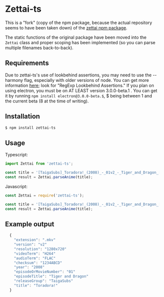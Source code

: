 # Zettai-ts
This is a "fork" (copy of the npm package, because the actual repository seems to have been taken down) of the [zettai npm package](https://www.npmjs.com/package/zettai).

The static functions of the original package have been moved into the `Zettai` class and proper scoping has been implemented (so you can parse multiple filenames back-to-back).

## Requirements
Due to zettai-ts's use of lookbehind assertions, you may need to use the --harmony flag, especially with older versions of node. You can get more information [here](https://node.green/); look for "RegExp Lookbehind Assertions." If you plan on using electron, you must be on AT LEAST version 3.0.0-beta.1 . You can get it by running `npm install electron@3.0.0-beta.$`, $ being between 1 and the current beta (8 at the time of writing). 

## Installation

```sh
$ npm install zettai-ts
```

## Usage
Typescript:
```typescript
import Zettai from 'zettai-ts';

const title = '[TaigaSubs]_Toradora!_(2008)_-_01v2_-_Tiger_and_Dragon_[1280x720_H.264_FLAC][1234ABCD].mkv';
const result = Zettai.parseAnime(title);
```

Javascript:
```javascript
const Zettai = require('zettai-ts');

const title = '[TaigaSubs]_Toradora!_(2008)_-_01v2_-_Tiger_and_Dragon_[1280x720_H.264_FLAC][1234ABCD].mkv';
const result = Zettai.parseAnime(title);
```

## Example output
```javascript
  {
    "extension": ".mkv"
    "version": "v2"
    "resolution": "1280x720"
    "videoTerm": "H264"
    "audioTerm": "FLAC"
    "checksum": "1234ABCD"
    "year": "2008"
    "episodeOrMovieNumber": "01"
    "episodeTitle": "Tiger and Dragon"
    "releaseGroup": "TaigaSubs"
    "title": "Toradora!"
  }
```
